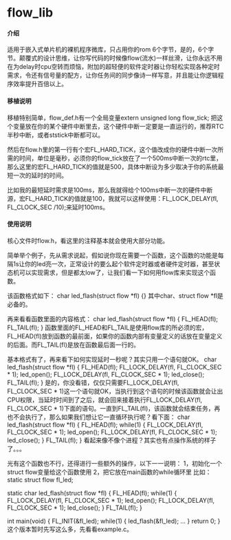 # flow_lib

#### 介绍
适用于嵌入式单片机的裸机程序微库，只占用你的rom 6个字节，是的，6个字节。颠覆式的设计思维，让你写代码的时候像flow(流水)一样丝滑，让你永远不用在为delay时cpu空转而烦恼，附加的超轻便的软件定时器让你轻松实现各种定时需求，令还有信号量的配方，让你任务间的同步像诗一样写意，并且能让你逻辑程序效率提升百倍以上。

#### 移植说明
移植特别简单，flow_def.h有一个全局变量extern unsigned long flow_tick;
把这个变量放在你的某个硬件中断里去，这个硬件中断一定要是一直运行的，推荐RTC半秒中断，或者ststick中断都可以。

然后在flow.h里的第一行有个宏FL_HARD_TICK，这个值改成你的硬件中断一次所需的时间，单位是毫秒，必须你的flow_tick放在了一个500ms中断一次的rtc里，那么这里的宏FL_HARD_TICK的值就是500，具体中断设为多少取决于你的系统最短一次的延时的时间。

比如我的最短延时需求是100ms，那么我就得给个100ms中断一次的硬件中断源，宏FL_HARD_TICK的值就是100，我就可以这样使用：FL_LOCK_DELAY(fl, FL_CLOCK_SEC /10);来延时100ms。

#### 使用说明
核心文件时flow.h，看这里的注释基本就会使用大部分功能。

简单举个例子，先从需求说起，假如说你现在需要一个函数，这个函数的功能是每隔1s让你的led亮一次，正常设计的要么起个软件定时器或者硬件定时器，甚至状态机可以实现需求，但是都太low了，让我们看一下如何用flow库来实现这个函数。

该函数格式如下：
char led_flash(struct flow *fl)
{}
其中char、struct flow *fl是必备的。

再来看看函数里面的内容格式：
char led_flash(struct flow *fl)
{
    FL_HEAD(fl);
    FL_TAIL(fl);
}
函数里面的FL_HEAD和FL_TAIL是使用flow库的所必须的宏，FL_HEAD(fl)放到函数的最前面，如果你的函数内部有变量定义的话放在变量定义的后面。而FL_TAIL(fl)是放在函数最后面一行的。

基本格式有了，再来看下如何实现延时一秒呢？其实只用一个语句就OK。
char led_flash(struct flow *fl)
{
    FL_HEAD(fl);
    FL_LOCK_DELAY(fl, FL_CLOCK_SEC * 1);
    led_open();
    FL_LOCK_DELAY(fl, FL_CLOCK_SEC * 1);
    led_close();
    FL_TAIL(fl);
}
是的，你没看错，仅仅只需要FL_LOCK_DELAY(fl, FL_CLOCK_SEC * 1)这一个语句就OK，当执行到这个语句的时候该函数就会让出CPU权限，当延时时间到了之后，就会回来接着执行FL_LOCK_DELAY(fl, FL_CLOCK_SEC * 1)下面的语句。一直到FL_TAIL(fl)，该函数就会结束任务，再也不会执行了，那么如果我们想让它一直循环执行呢？看下面：
char led_flash(struct flow *fl)
{
    FL_HEAD(fl);
    while(1)
    {
        FL_LOCK_DELAY(fl, FL_CLOCK_SEC * 1);
        led_open();
        FL_LOCK_DELAY(fl, FL_CLOCK_SEC * 1);
        led_close();
    }
    FL_TAIL(fl);
}
看起来像不像个进程？其实也有点操作系统的样子了。。。

光有这个函数也不行，还得进行一些额外的操作，以下一一说明：
1，初始化一个struct flow变量给这个函数使用
2，把它放在main函数的while循环里
比如：
static struct flow fl_led;

static char led_flash(struct flow *fl)
{
    FL_HEAD(fl);
    while(1)
    {
        FL_LOCK_DELAY(fl, FL_CLOCK_SEC * 1);
        led_open();
        FL_LOCK_DELAY(fl, FL_CLOCK_SEC * 1);
        led_close();
    }
    FL_TAIL(fl);
}

int main(void)
{
    FL_INIT(&fl_led);
    while(1)
    {
        led_flash(&fl_led);
        ...
    }
    return 0;
}
这个版本暂时先写这么多，先看看example.c。